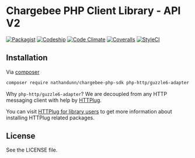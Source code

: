 # Chargebee PHP Client Library - API V2

[![Packagist](https://img.shields.io/packagist/dt/nathandunn/chargebee-php-sdk.svg?style=flat-square)](https://packagist.org/packages/nathandunn/chargebee-php-sdk)
[![Codeship](https://img.shields.io/codeship/c49fd980-d319-0135-dea6-46dd00c5edf1.svg?style=flat-square)](https://app.codeship.com/projects/262729)
[![Code Climate](https://img.shields.io/codeclimate/maintainability/nathanjdunn/chargebee-php-sdk.svg?style=flat-square)](https://codeclimate.com/github/nathanjdunn/chargebee-php-sdk)
[![Coveralls](https://img.shields.io/coveralls/github/nathanjdunn/chargebee-php-sdk.svg?style=flat-square)](https://coveralls.io/github/nathanjdunn/chargebee-php-sdk)
[![StyleCI](https://styleci.io/repos/116197434/shield)](https://styleci.io/repos/116197434)

Installation
------------

Via [composer](https://getcomposer.org)

```bash
composer require nathandunn/chargebee-php-sdk php-http/guzzle6-adapter
```

Why `php-http/guzzle6-adapter`? We are decoupled from any HTTP messaging client with help by [HTTPlug](http://httplug.io).

You can visit [HTTPlug for library users](http://docs.php-http.org/en/latest/httplug/users.html) to get more information about installing HTTPlug related packages.

License
-------

See the LICENSE file.
